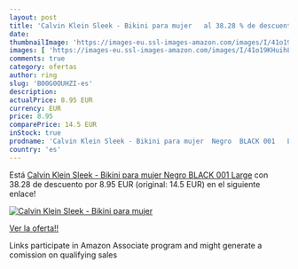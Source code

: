 ```yaml
---
layout: post
title: 'Calvin Klein Sleek - Bikini para mujer   al 38.28 % de descuento'
date: 
thumbnailImage: 'https://images-eu.ssl-images-amazon.com/images/I/41o19KHuihL._SL200_.jpg'
images: [ 'https://images-eu.ssl-images-amazon.com/images/I/41o19KHuihL._SL200_.jpg' ]
comments: true
category: ofertas
author: ring
slug: 'B00G0OUHZI-es'
description:
actualPrice: 8.95 EUR
currency: EUR
price: 8.95
comparePrice: 14.5 EUR
inStock: true
prodname: 'Calvin Klein Sleek - Bikini para mujer  Negro  BLACK 001   Large'
country: 'es'
---
```


Está [Calvin Klein Sleek - Bikini para mujer  Negro  BLACK 001   Large](https://www.amazon.es/dp/B00G0OUHZI/?tag=tolees-21) con 38.28 de descuento por 8.95 EUR (original: 14.5 EUR) en el siguiente enlace!

[![Calvin Klein Sleek - Bikini para mujer  ](https://images-eu.ssl-images-amazon.com/images/I/41o19KHuihL._SL200_.jpg)](https://www.amazon.es/dp/B00G0OUHZI/?tag=tolees-21)

[Ver la oferta!!](https://www.amazon.es/dp/B00G0OUHZI/?tag=tolees-21)

Links participate in Amazon Associate program and might generate a comission on qualifying sales


